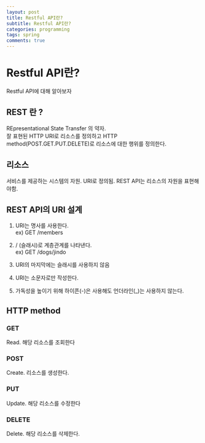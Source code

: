 ```yaml
---
layout: post
title: Restful API란?
subtitle: Restful API란?
categories: programming
tags: spring
comments: true
---
```


# Restful API란?
Restful API에 대해 알아보자

## REST 란 ? 
REpresentational State Transfer 의 약자.  
잘 표현된 HTTP URI로 리소스를 정의하고 HTTP method(POST.GET.PUT.DELETE)로 리소스에 대한 행위를 정의한다.

## 리소스
서비스를 제공하는 시스템의 자원. URI로 정의됨. REST API는 리소스의 자원을 표현해야함.  

## REST API의 URI 설계
1. URI는 명사를 사용한다.  
ex) GET /members

2. / (슬래시)로 계층관계를 나타낸다.  
ex) GET /dogs/jindo

3. URI의 마지막에는 슬래시를 사용하지 않음  

4. URI는 소문자로만 작성한다.  

5. 가독성을 높이기 위해 하이픈(-)은 사용해도 언더라인(_)는 사용하지 않는다.

## HTTP method
### GET 
Read. 해당 리소스를 조회한다
### POST
Create. 리소스를 생성한다.
### PUT
Update. 해당 리소스를 수정한다
### DELETE
Delete. 해당 리소스를 삭제한다. 
